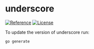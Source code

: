 # underscore

[![Reference](https://pkg.go.dev/badge/github.com/lufeng4828/otto/underscore.svg)](https://pkg.go.dev/github.com/lufeng4828/otto/underscore) [![License](https://img.shields.io/badge/MIT-blue.svg)](https://opensource.org/licenses/MIT)

To update the version of underscore run:

```shell
go generate
```
